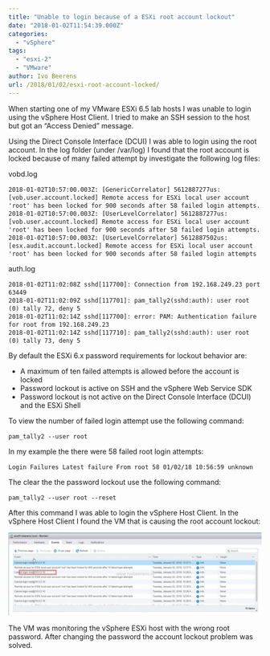 ```yaml
---
title: "Unable to login because of a ESXi root account lockout"
date: "2018-01-02T11:54:39.000Z"
categories: 
  - "vSphere"
tags: 
  - "esxi-2"
  - "VMware"
author: Ivo Beerens
url: /2018/01/02/esxi-root-account-locked/
---
```


When starting one of my VMware ESXi 6.5 lab hosts I was unable to login using the vSphere Host Client. I tried to make an SSH session to the host but got an “Access Denied” message.

Using the Direct Console Interface (DCUI) I was able to login using the root account. In the log folder (under /var/log) I found that the root account is locked because of many failed attempt by investigate the following log files:

vobd.log

```
2018-01-02T10:57:00.003Z: [GenericCorrelator] 5612887277us: [vob.user.account.locked] Remote access for ESXi local user account 'root' has been locked for 900 seconds after 58 failed login attempts.
2018-01-02T10:57:00.003Z: [UserLevelCorrelator] 5612887277us: [vob.user.account.locked] Remote access for ESXi local user account 'root' has been locked for 900 seconds after 58 failed login attempts.
2018-01-02T10:57:00.003Z: [UserLevelCorrelator] 5612887502us: [esx.audit.account.locked] Remote access for ESXi local user account 'root' has been locked for 900 seconds after 58 failed login attempts
```

auth.log

```
2018-01-02T11:02:08Z sshd[117700]: Connection from 192.168.249.23 port 63449
2018-01-02T11:02:09Z sshd[117701]: pam_tally2(sshd:auth): user root (0) tally 72, deny 5
2018-01-02T11:02:14Z sshd[117700]: error: PAM: Authentication failure for root from 192.168.249.23
2018-01-02T11:02:14Z sshd[117710]: pam_tally2(sshd:auth): user root (0) tally 73, deny 5
```

By default the ESXi 6.x password requirements for lockout behavior are:

- A maximum of ten failed attempts is allowed before the account is locked
- Password lockout is active on SSH and the vSphere Web Service SDK
- Password lockout is not active on the Direct Console Interface (DCUI) and the ESXi Shell

To view the number of failed login attempt use the following command:

```
pam_tally2 --user root
```

In my example the there were 58 failed root login attempts:

```
Login Failures Latest failure From root 58 01/02/18 10:56:59 unknown
```

The clear the the password lockout use the following command:

```
pam_tally2 --user root --reset
```

After this command I was able to login the vSphere Host Client. In the vSphere Host Client I found the VM that is causing the root account lockout:

[![](images/1-1024x336.jpg)](images/1.jpg)

The VM was monitoring the vSphere ESXi host with the wrong root password. After changing the password the account lockout problem was solved.